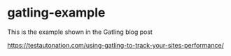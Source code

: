 # gatling-example

This is the example shown in the Gatling blog post

https://testautonation.com/using-gatling-to-track-your-sites-performance/
